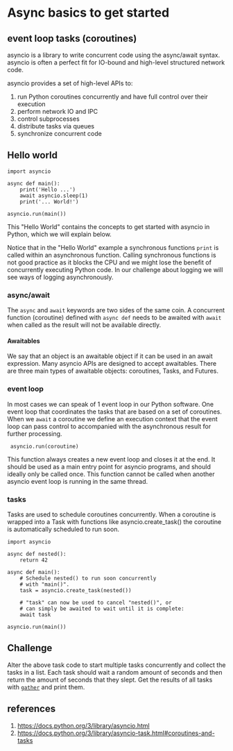 # Async basics to get started

## event loop tasks (coroutines)

asyncio is a library to write concurrent code using the async/await syntax.
asyncio is often a perfect fit for IO-bound and high-level structured network code.

asyncio provides a set of high-level APIs to:

1. run Python coroutines concurrently and have full control over their execution
1. perform network IO and IPC
1. control subprocesses
1. distribute tasks via queues
1. synchronize concurrent code

## Hello world

```
import asyncio

async def main():
    print('Hello ...')
    await asyncio.sleep(1)
    print('... World!')

asyncio.run(main())
```
This "Hello World" contains the concepts to get started with asyncio in Python, which we will explain below.

Notice that in the "Hello World" example a synchronous functions `print` is called within an asynchronous function. Calling synchronous functions is not good practice as it blocks the CPU and we might lose the benefit of concurrently executing Python code.
In our challenge about logging we will see ways of logging asynchronously.

### async/await

The `async` and `await` keywords are two sides of the same coin. A concurrent function (coroutine) defined with `async def` needs to be awaited with `await` when called as the result will not be available directly.

#### Awaitables
We say that an object is an awaitable object if it can be used in an await expression. Many asyncio APIs are designed to accept awaitables.
There are three main types of awaitable objects: coroutines, Tasks, and Futures.

### event loop
In most cases we can speak of 1 event loop in our Python software. One event loop that coordinates the tasks that are based on a set of coroutines. When we `await` a coroutine we define an execution context that the event loop can pass control to accompanied with the asynchronous result for further processing.

```
 asyncio.run(coroutine)
```
This function always creates a new event loop and closes it at the end. It should be used as a main entry point for asyncio programs, and should ideally only be called once. This function cannot be called when another asyncio event loop is running in the same thread.

### tasks
Tasks are used to schedule coroutines concurrently. When a coroutine is wrapped into a Task with functions like asyncio.create_task() the coroutine is automatically scheduled to run soon.

```
import asyncio

async def nested():
    return 42

async def main():
    # Schedule nested() to run soon concurrently
    # with "main()".
    task = asyncio.create_task(nested())

    # "task" can now be used to cancel "nested()", or
    # can simply be awaited to wait until it is complete:
    await task

asyncio.run(main())
```
## Challenge
Alter the above task code to start multiple tasks concurrently and collect the tasks in a list.
Each task should wait a random amount of seconds and then return the amount of seconds that they slept.
Get the results of all tasks with [`gather`](https://docs.python.org/3/library/asyncio-task.html#asyncio.gather) and print them.


## references

1. https://docs.python.org/3/library/asyncio.html
1. https://docs.python.org/3/library/asyncio-task.html#coroutines-and-tasks